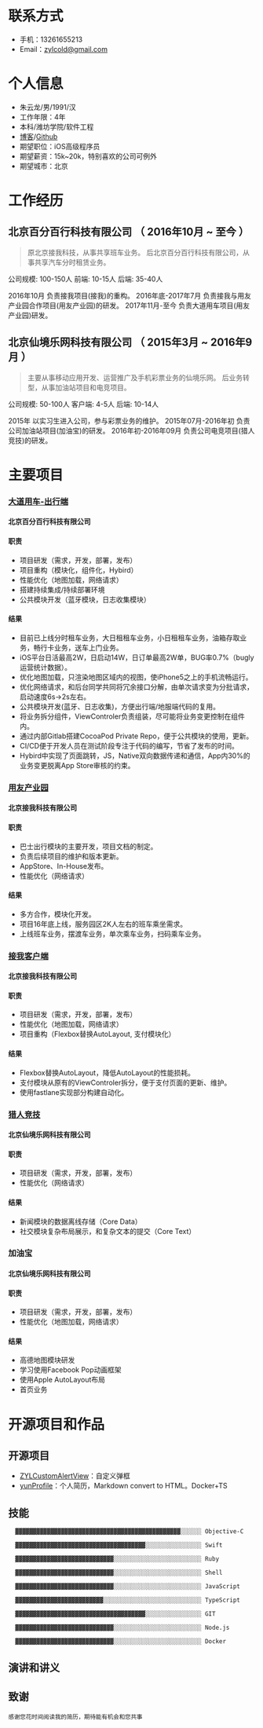 # 联系方式
- 手机：13261655213
- Email：zylcold@gmail.com

# 个人信息

 - 朱云龙/男/1991/汉
 - 工作年限：4年
 - 本科/潍坊学院/软件工程
 - [博客](https://blog.yunlongz.com)/[Github](https://github.com/zylcold)
 - 期望职位：iOS高级程序员
 - 期望薪资：15k~20k，特别喜欢的公司可例外
 - 期望城市：北京


# 工作经历

## 北京百分百行科技有限公司 （ 2016年10月 ~ 至今 ）
> 原北京接我科技，从事共享班车业务。
> 后北京百分百行科技有限公司，从事共享汽车分时租赁业务。

公司规模: 100-150人
前端: 10-15人
后端: 35-40人

2016年10月 负责接我项目(接我)的重构。
2016年底-2017年7月 负责接我与用友产业园合作项目(用友产业园)的研发。
2017年11月-至今 负责大道用车项目(用友产业园)研发。
  
## 北京仙境乐网科技有限公司 （ 2015年3月 ~ 2016年9月 ）
> 主要从事移动应用开发、运营推广及手机彩票业务的仙境乐网。
> 后业务转型，从事加油站项目和电竞项目。

公司规模: 50-100人
客户端: 4-5人
后端: 10-14人

2015年 以实习生进入公司，参与彩票业务的维护。
2015年07月-2016年初 负责公司加油站项目(加油宝)的研发。
2016年初-2016年09月 负责公司电竞项目(猎人竞技)的研发。


# 主要项目

### [大道用车-出行端](https://itunes.apple.com/cn/app/大道用车/id1312601702)

#### 北京百分百行科技有限公司

#### 职责
* 项目研发（需求，开发，部署，发布）
* 项目重构（模块化，组件化，Hybird）
* 性能优化（地图加载，网络请求）
* 搭建持续集成/持续部署环境
* 公共模块开发（蓝牙模块，日志收集模块）

#### 结果
* 目前已上线分时租车业务，大日租租车业务，小日租租车业务，油箱存取业务，畅行卡业务，送车上门业务。
* iOS平台日活最高2W，日启动14W，日订单最高2W单，BUG率0.7%（bugly运营统计数据）。
* 优化地图加载，只渲染地图区域内的视图，使iPhone5之上的手机流畅运行。  
* 优化网络请求，和后台同学共同将冗余接口分解，由单次请求变为分批请求，启动速度6s->2s左右。
* 公共模块开发(蓝牙、日志收集)，方便出行端/地服端代码的复用。  
* 将业务拆分组件，ViewControler负责组装，尽可能将业务变更控制在组件内。
* 通过内部Gitlab搭建CocoaPod Private Repo，便于公共模块的使用，更新。  
* CI/CD便于开发人员在测试阶段专注于代码的编写，节省了发布的时间。  
* Hybird中实现了页面跳转，JS，Native双向数据传递和通信，App内30%的业务变更脱离App Store审核的约束。

### [用友产业园](https://itunes.apple.com/cn/app/id1211611174?mt=8)

#### 北京接我科技有限公司

#### 职责
* 巴士出行模块的主要开发，项目文档的制定。
* 负责后续项目的维护和版本更新。
* AppStore、In-House发布。
* 性能优化（网络请求）

#### 结果
* 多方合作，模块化开发。
* 项目16年底上线，服务园区2K人左右的班车乘坐需求。
* 上线班车业务，摆渡车业务，单次乘车业务，扫码乘车业务。


### [接我客户端](https://itunes.apple.com/cn/app/id948548926?mt=8)

#### 北京接我科技有限公司

#### 职责
* 项目研发（需求，开发，部署，发布）
* 性能优化（地图加载，网络请求）
* 项目重构（Flexbox替换AutoLayout, 支付模块化）

#### 结果
* Flexbox替换AutoLayout，降低AutoLayout的性能损耗。
* 支付模块从原有的ViewControler拆分，便于支付页面的更新、维护。
* 使用fastlane实现部分构建自动化。

### [猎人竞技](https://itunes.apple.com/cn/app/lie-ren-jing-ji-zui-zhuan/id1072698488?l=en&mt=8)

#### 北京仙境乐网科技有限公司

#### 职责
* 项目研发（需求，开发，部署，发布）
* 性能优化（网络请求）
#### 结果

* 新闻模块的数据离线存储（Core Data）
* 社交模块复杂布局展示，和复杂文本的提交（Core Text）

### 加油宝

#### 北京仙境乐网科技有限公司

#### 职责
* 项目研发（需求，开发，部署，发布）
* 性能优化（地图加载，网络请求）
#### 结果

* 高德地图模块研发
* 学习使用Facebook Pop动画框架
* 使用Apple AutoLayout布局
* 首页业务

# 开源项目和作品

## 开源项目
  - [ZYLCustomAlertView](https://github.com/zylcold/ZYLCustomAlertView)：自定义弹框
  - [yunProfile](https://github.com/zylcold/yunProfile)：个人简历，Markdown convert to HTML。Docker+TS

## 技能

```
  ▓▓▓▓▓▓▓▓▓▓▓▓▓▓▓▓▓▓▓▓▓▓▓▓▓▓▓▓▓▓▓▓▓▓▓▓▓▓▓▓▓▓▓▓▓▓▓░░░░░░ Objective-C
```
```
  ▓▓▓▓▓▓▓▓▓▓▓▓▓▓▓▓▓▓▓▓▓▓▓▓▓▓▓▓▓▓▓▓▓▓▓▓▓░░░░░░░░░░░░░░░░ Swift  
```
```
  ▓▓▓▓▓▓▓▓▓▓▓▓▓▓▓▓▓▓▓▓▓▓▓▓▓▓▓▓░░░░░░░░░░░░░░░░░░░░░░░░░ Ruby  
```
```
  ▓▓▓▓▓▓▓▓▓▓▓▓▓▓▓▓▓▓▓▓▓▓▓▓▓▓▓▓░░░░░░░░░░░░░░░░░░░░░░░░░ Shell  
```
```
  ▓▓▓▓▓▓▓▓▓▓▓▓▓▓▓▓▓▓▓▓▓▓▓▓▓▓▓▓░░░░░░░░░░░░░░░░░░░░░░░░░ JavaScript  
```
```
  ▓▓▓▓▓▓▓▓▓▓▓▓▓▓▓▓▓▓▓▓▓▓▓▓▓░░░░░░░░░░░░░░░░░░░░░░░░░░░░ TypeScript  
```

```
  ▓▓▓▓▓▓▓▓▓▓▓▓▓▓▓▓▓▓▓▓▓▓▓▓▓▓▓▓▓▓▓▓▓▓▓▓▓░░░░░░░░░░░░░░░░ GIT  
```
```
  ▓▓▓▓▓▓▓▓▓▓▓▓▓▓▓▓▓▓▓▓▓▓▓▓▓▓▓▓░░░░░░░░░░░░░░░░░░░░░░░░░ Node.js  
```
```
  ▓▓▓▓▓▓▓▓▓▓▓▓▓▓▓▓▓▓▓▓▓▓▓▓▓▓▓▓░░░░░░░░░░░░░░░░░░░░░░░░░ Docker 
```

## 演讲和讲义

    
## 致谢
`感谢您花时间阅读我的简历，期待能有机会和您共事`

